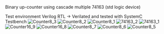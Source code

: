 Binary up-counter using cascade multiple 74163 (std logic device)

Test environment
Verilog RTL -> Verilated and tested with SystemC Testbench
![Counter8_3](https://github.com/GoodKook/ETRI-0.5u-CMOS-MPW-DK-Example--Counter8/assets/162967523/36c6593c-42db-4f61-a6b7-8f3465733e52)
![Counter8_2](https://github.com/GoodKook/ETRI-0.5u-CMOS-MPW-DK-Example--Counter8/assets/162967523/d1950a69-9f6e-4907-80d0-aedcf77fa6b6)
![Counter8_1](https://github.com/GoodKook/ETRI-0.5u-CMOS-MPW-DK-Example--Counter8/assets/162967523/98f1ea94-85f0-4df7-b47d-ff126b76f43c)
![74163_2](https://github.com/GoodKook/ETRI-0.5u-CMOS-MPW-DK-Example--Counter8/assets/162967523/5ff22d2a-f31d-461a-a4e5-377dbf6b9f92)
![74163_1](https://github.com/GoodKook/ETRI-0.5u-CMOS-MPW-DK-Example--Counter8/assets/162967523/6296462e-fe15-4dea-8683-99cc7509088c)
![Counter16_9](https://github.com/GoodKook/ETRI-0.5u-CMOS-MPW-DK-Example--Counter8/assets/162967523/61adaa19-6ac9-4e26-b07c-dd1c01d997bc)
![Counter16_8](https://github.com/GoodKook/ETRI-0.5u-CMOS-MPW-DK-Example--Counter8/assets/162967523/0ffcb2c5-7739-4e2a-93cd-a7870493bc11)
![Counter8_7](https://github.com/GoodKook/ETRI-0.5u-CMOS-MPW-DK-Example--Counter8/assets/162967523/7cfb1937-ac39-4976-90bb-250a792eb6f0)
![Counter8_6](https://github.com/GoodKook/ETRI-0.5u-CMOS-MPW-DK-Example--Counter8/assets/162967523/b2746de3-66b7-46cc-8f82-fdc608796b64)
![Counter8_5](https://github.com/GoodKook/ETRI-0.5u-CMOS-MPW-DK-Example--Counter8/assets/162967523/9d169b6b-f22f-4c89-b2e3-d8cb08e638ed)
